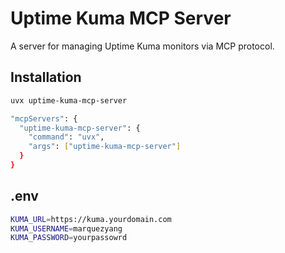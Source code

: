 # Uptime Kuma MCP Server

A server for managing Uptime Kuma monitors via MCP protocol.

## Installation

```bash
uvx uptime-kuma-mcp-server
```

```bash
"mcpServers": {
  "uptime-kuma-mcp-server": {
    "command": "uvx",
    "args": ["uptime-kuma-mcp-server"]
  }
}
```

## .env

```bash
KUMA_URL=https://kuma.yourdomain.com
KUMA_USERNAME=marquezyang
KUMA_PASSWORD=yourpassowrd
```
